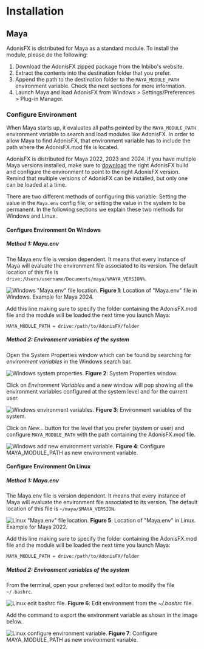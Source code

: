 # Installation

## Maya

AdonisFX is distributed for Maya as a standard module. To install the module, please do the following:

1. Download the AdonisFX zipped package from the Inbibo's website.
2. Extract the contents into the destination folder that you prefer.
3. Append the path to the destination folder to the `MAYA_MODULE_PATH` environment variable. Check the next sections for more information.
4. Launch Maya and load AdonisFX from Windows > Settings/Preferences > Plug-in Manager.

### Configure Environment

When Maya starts up, it evaluates all paths pointed by the `MAYA_MODULE_PATH` environment variable to search and load modules like AdonisFX. In order to allow Maya to find AdonisFX, that environment variable has to include the path where the AdonisFX.mod file is located. 

AdonisFX is distributed for Maya 2022, 2023 and 2024. If you have multiple Maya versions installed, make sure to [download](https://inbibo.co.uk/adonisfx/downloads) the right AdonisFX build and configure the environment to point to the right AdonisFX version. Remind that multiple versions of AdonisFX can be installed, but only one can be loaded at a time.

There are two different methods of configuring this variable: Setting the value in the `Maya.env` config file; or setting the value in the system to be permanent. In the following sections we explain these two methods for Windows and Linux.

#### Configure Environment On Windows

##### Method 1: Maya.env

The Maya.env file is version dependent. It means that every instance of Maya will evaluate the environment file associated to its version. The default location of this file is `drive:/Users/username/Documents/maya/%MAYA_VERSION%`.

![Windows "Maya.env" file location.](/images/windows_maya_env_file_location.png)
<b>Figure 1</b>: Location of "Maya.env" file in Windows. Example for Maya 2024.

Add this line making sure to specify the folder containing the AdonisFX.mod file and the module will be loaded the next time you launch Maya:

`MAYA_MODULE_PATH = drive:/path/to/AdonisFX/folder`

##### Method 2: Environment variables of the system

Open the System Properties window which can be found by searching for *environment variables* in the Windows search bar.

![Windows system properties.](/images/windows_system_properties.png)
<b>Figure 2</b>: System Properties window.

Click on *Environment Variables* and a new window will pop showing all the environment variables configured at the system level and for the current user.

![Windows environment variables.](/images/windows_environment_variables.png)
<b>Figure 3</b>: Environment variables of the system.

Click on *New...* button for the level that you prefer (system or user) and configure `MAYA_MODULE_PATH` with the path containing the AdonisFX.mod file.

![Windows add new environment variable.](/images/windows_add_new_env.png)
<b>Figure 4</b>: Configure MAYA_MODULE_PATH as new environment variable.

#### Configure Environment On Linux

##### Method 1: Maya.env

The Maya.env file is version dependent. It means that every instance of Maya will evaluate the environment file associated to its version. The default location of this file is `~/maya/$MAYA_VERSION`.

![Linux "Maya.env" file location.](/images/linux_maya_env_file_location.png)
<b>Figure 5</b>: Location of "Maya.env" in Linux. Example for Maya 2022.

Add this line making sure to specify the folder containing the AdonisFX.mod file and the module will be loaded the next time you launch Maya:

`MAYA_MODULE_PATH = drive:/path/to/AdonisFX/folder`

##### Method 2: Environment variables of the system

From the terminal, open your preferred text editor to modify the file `~/.bashrc`.

![Linux edit bashrc file.](/images/linux_edit_environment.png)
<b>Figure 6</b>: Edit environment from the *~/.bashrc* file.

Add the command to export the environment variable as shown in the image below.

![Linux configure environment variable.](/images/linux_add_new_env.png)
<b>Figure 7</b>: Configure MAYA_MODULE_PATH as new environment variable.

<!--
## Houdini

AdonisFX is distributed for Houdini as a standard package. To install the package, please do the following:

1. Download the AdonisFX zipped package from the Inbibo's website [TODO: #2 add link].
2. Unzip the contents into the destination folder that you prefer.
3. Add folder containg the AdonisFX.json file to the `HOUDINI_PACKAGE_DIR` environment variable.

The `HOUDINI_PACKAGE_DIR` must be set in your environemnt. For example:

- Windows: `set HOUDINI_PACKAGE_DIR=%HOUDINI_PACKAGE_DIR%;/path/to/AdonisFX/folder`
- Linux: `export HOUDINI_PACKAGE_DIR=$HOUDINI_PACKAGE_DIR:/path/to/AdonisFX/folder`
-->